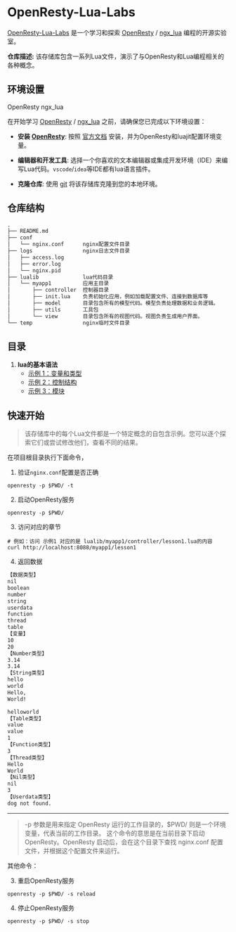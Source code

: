 # OpenResty-Lua-Labs

[OpenResty-Lua-Labs](https://github.com/kuweiguge/OpenResty-Lua-Labs) 是一个学习和探索 [OpenResty](https://openresty.org/en/) / [ngx_lua](https://github.com/openresty/lua-nginx-module) 编程的开源实验室。

**仓库描述:** 该存储库包含一系列Lua文件，演示了与OpenResty和Lua编程相关的各种概念。

## 环境设置
OpenResty ngx_lua

在开始学习 [OpenResty](https://openresty.org/en/) / [ngx_lua](https://github.com/openresty/lua-nginx-module) 之前，请确保您已完成以下环境设置：
- **安装 [OpenResty](https://openresty.org/en/)**: 按照 [官方文档](http://openresty.org/cn/installation.html) 安装，并为OpenResty和luajit配置环境变量。

- **编辑器和开发工具**: 选择一个你喜欢的文本编辑器或集成开发环境（IDE）来编写Lua代码。`vscode`/`idea`等IDE都有lua语言插件。

- **克隆仓库**: 使用 [git](https://git-scm.com/) 将该存储库克隆到您的本地环境。

## 仓库结构

```txt
.
├── README.md
├── conf
│   └── nginx.conf      nginx配置文件目录
├── logs                nginx日志文件目录
│   ├── access.log
│   ├── error.log
│   └── nginx.pid
├── lualib              lua代码目录
│   └── myapp1          应用主目录
│       ├── controller  控制器目录
│       ├── init.lua    负责初始化应用，例如加载配置文件、连接到数据库等
│       ├── model       目录包含所有的模型代码。模型负责处理数据和业务逻辑。
│       ├── utils       工具包
│       └── view        目录包含所有的视图代码。视图负责生成用户界面。
└── temp                nginx临时文件目录       
```

## 目录

1. **lua的基本语法**
    - [示例 1：变量和类型](lualib/myapp1/controller/lesson1.lua)
    - [示例 2：控制结构](lualib/myapp1/controller/lesson2.lua)
    - [示例 3：模块]()

## 快速开始

> 该存储库中的每个Lua文件都是一个特定概念的自包含示例。您可以逐个探索它们或尝试修改他们，查看不同的结果。

在项目根目录执行下面命令，

1. 验证`nginx.conf`配置是否正确
```shell
openresty -p $PWD/ -t
```
2. 启动OpenResty服务
```shell
openresty -p $PWD/
```
3. 访问对应的章节
```shell
# 例如：访问 示例1 对应的是 lualib/myapp1/controller/lesson1.lua的内容
curl http://localhost:8088/myapp1/lesson1
```
4. 返回数据
```txt
【数据类型】
nil
boolean
number
string
userdata
function
thread
table
【变量】
10
20
【Number类型】
3.14
3.14
【String类型】
hello
world
Hello,
World!

helloworld
【Table类型】
value
value
1
【Function类型】
3
【Thread类型】
Hello
World
【Nil类型】
nil
3
【Userdata类型】
dog not found.
```

---

> -p 参数是用来指定 OpenResty 运行的工作目录的，$PWD/ 则是一个环境变量，代表当前的工作目录。
这个命令的意思是在当前目录下启动 OpenResty。OpenResty 启动后，会在这个目录下查找 nginx.conf 配置文件，并根据这个配置文件来运行。

其他命令：

3. 重启OpenResty服务
```shell
openresty -p $PWD/ -s reload
```
4. 停止OpenResty服务
```shell
openresty -p $PWD/ -s stop
```

